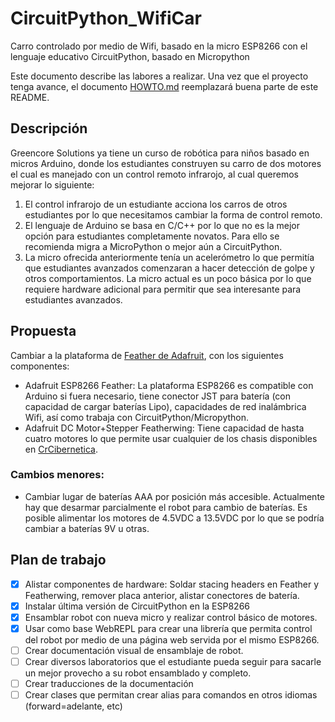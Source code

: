 # CircuitPython_WifiCar
Carro controlado por medio de Wifi, basado en la micro ESP8266 con el lenguaje educativo CircuitPython, basado en Micropython

Este documento describe las labores a realizar. Una vez que el proyecto tenga avance, el documento [HOWTO.md](https://github.com/fede2cr/CircuitPython_WifiCar/blob/master/HOWTO.md) reemplazará buena parte de este README.

## Descripción
Greencore Solutions ya tiene un curso de robótica para niños basado en micros Arduino, donde los estudiantes construyen su carro de dos motores el cual es manejado con un control remoto infrarojo, al cual queremos mejorar lo siguiente:

1. El control infrarojo de un estudiante acciona los carros de otros estudiantes por lo que necesitamos cambiar la forma de control remoto.
2. El lenguaje de Arduino se basa en C/C++ por lo que no es la mejor opción para estudiantes completamente novatos. Para ello se recomienda migra a MicroPython o mejor aún a CircuitPython.
3. La micro ofrecida anteriormente tenía un acelerómetro lo que permitía que estudiantes avanzados comenzaran a hacer detección de golpe y otros comportamientos. La micro actual es un poco básica por lo que requiere hardware adicional para permitir que sea interesante para estudiantes avanzados.

## Propuesta
Cambiar a la plataforma de [Feather de Adafruit](https://www.adafruit.com/feather), con los siguientes componentes:

- Adafruit ESP8266 Feather: La plataforma ESP8266 es compatible con Arduino si fuera necesario, tiene conector JST para batería (con capacidad de cargar baterías Lipo), capacidades de red inalámbrica Wifi, así como trabaja con CircuitPython/Micropython.
- Adafruit DC Motor+Stepper Featherwing: Tiene capacidad de hasta cuatro motores lo que permite usar cualquier de los chasis disponibles en [CrCibernetica](http://crcibernetica.com/).

### Cambios menores:
- Cambiar lugar de baterías AAA por posición más accesible. Actualmente hay que desarmar parcialmente el robot para cambio de baterías. Es posible alimentar los motores de 4.5VDC a 13.5VDC por lo que se podría cambiar a baterías 9V u otras.

## Plan de trabajo
- [x] Alistar componentes de hardware: Soldar stacing headers en Feather y Featherwing, remover placa anterior, alistar conectores de batería.
- [x] Instalar última versión de CircuitPython en la ESP8266
- [x] Ensamblar robot con nueva micro y realizar control básico de motores.
- [x] Usar como base WebREPL para crear una librería que permita control del robot por medio de una página web servida por el mismo ESP8266.
- [ ] Crear documentación visual de ensamblaje de robot.
- [ ] Crear diversos laboratorios que el estudiante pueda seguir para sacarle un mejor provecho a su robot ensamblado y completo.
- [ ] Crear traducciones de la documentación
- [ ] Crear clases que permitan crear alias para comandos en otros idiomas (forward=adelante, etc)
